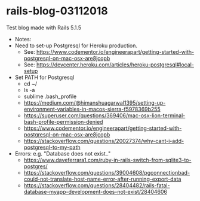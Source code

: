 # rails-blog-03112018
Test blog made with Rails 5.1.5
* Notes:
* Need to set-up Postgresql for Heroku production.
	* See: https://www.codementor.io/engineerapart/getting-started-with-postgresql-on-mac-osx-are8jcopb
	* See: https://devcenter.heroku.com/articles/heroku-postgresql#local-setup
* Set PATH for Postgresql
	* cd ~/
	* ls -a
	* sublime .bash_profile
	* https://medium.com/@himanshuagarwal1395/setting-up-environment-variables-in-macos-sierra-f5978369b255
	* https://superuser.com/questions/369406/mac-osx-lion-terminal-bash-profile-permission-denied
	* https://www.codementor.io/engineerapart/getting-started-with-postgresql-on-mac-osx-are8jcopb
	* https://stackoverflow.com/questions/20027374/why-cant-i-add-postgresql-to-my-path
* Errors: e.g. "Database does not exist.."
	* https://www.daveferrara1.com/ruby-in-rails-switch-from-sqlite3-to-postgres/
	* https://stackoverflow.com/questions/39004608/pgconnectionbad-could-not-translate-host-name-error-after-running-export-data
	* https://stackoverflow.com/questions/28404482/rails-fatal-database-myapp-development-does-not-exist/28404606